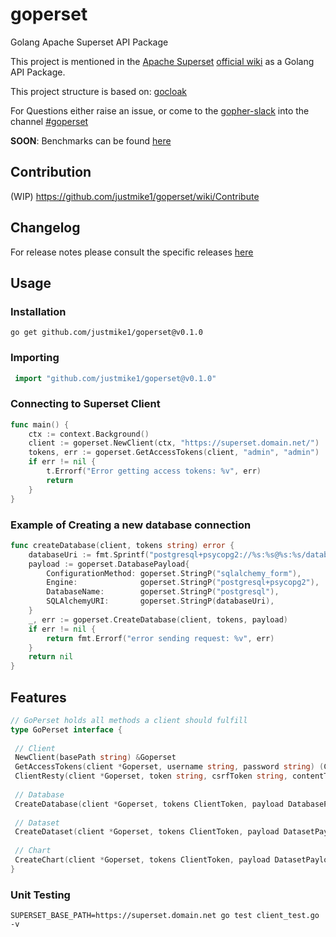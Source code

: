 # goperset


Golang Apache Superset API Package

This project is mentioned in the [Apache Superset](https://superset.apache.org/) [official wiki](https://github.com/apache/superset/wiki/Community-Resource-Library#third-party-libraries) as a Golang API Package.

This project structure is based on: [gocloak](https://github.com/Nerzal/gocloak)

For Questions either raise an issue, or come to the [gopher-slack](https://invite.slack.golangbridge.org/) into the channel [#goperset](https://gophers.slack.com/app_redirect?channel=goperset)

__SOON__: Benchmarks can be found [here](https://justmike1.github.io/goperset/dev/bench/)

## Contribution

(WIP) <https://github.com/justmike1/goperset/wiki/Contribute>

## Changelog

For release notes please consult the specific releases [here](https://github.com/justmike1/goperset/releases)


## Usage

### Installation

```shell
go get github.com/justmike1/goperset@v0.1.0
```

### Importing

```go
 import "github.com/justmike1/goperset@v0.1.0"
```

### Connecting to Superset Client

```go
func main() {
    ctx := context.Background()
    client := goperset.NewClient(ctx, "https://superset.domain.net/")
    tokens, err := goperset.GetAccessTokens(client, "admin", "admin")
    if err != nil {
        t.Errorf("Error getting access tokens: %v", err)
        return
    }
}
```

### Example of Creating a new database connection

```go
func createDatabase(client, tokens string) error {
    databaseUri := fmt.Sprintf("postgresql+psycopg2://%s:%s@%s:%s/database", "username", "password", "postgresql", "5432")
    payload := goperset.DatabasePayload{
        ConfigurationMethod: goperset.StringP("sqlalchemy_form"),
        Engine:              goperset.StringP("postgresql+psycopg2"),
        DatabaseName:        goperset.StringP("postgresql"),
        SQLAlchemyURI:       goperset.StringP(databaseUri),
    }
    _, err := goperset.CreateDatabase(client, tokens, payload)
    if err != nil {
        return fmt.Errorf("error sending request: %v", err)
    }
    return nil
}
```

## Features

```go
// GoPerset holds all methods a client should fulfill
type GoPerset interface {
	
 // Client
 NewClient(basePath string) &Goperset
 GetAccessTokens(client *Goperset, username string, password string) (ClientToken, error)
 ClientResty(client *Goperset, token string, csrfToken string, contentType string, method string, endpoint string, payload interface{}) ([]byte, error)
 
 // Database
 CreateDatabase(client *Goperset, tokens ClientToken, payload DatabasePayload) ([]byte, error)
 
 // Dataset
 CreateDataset(client *Goperset, tokens ClientToken, payload DatasetPayload) ([]byte, error)
 
 // Chart
 CreateChart(client *Goperset, tokens ClientToken, payload DatasetPayload) ([]byte, error)
}
```

### Unit Testing

```shell
SUPERSET_BASE_PATH=https://superset.domain.net go test client_test.go -v
```